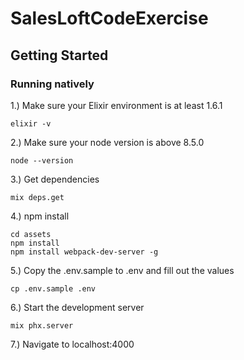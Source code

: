 # SalesLoftCodeExercise

## Getting Started

### Running natively

1.) Make sure your Elixir environment is at least 1.6.1
```
elixir -v
```
2.) Make sure your node version is above 8.5.0
```
node --version
```
3.) Get dependencies
```
mix deps.get
```
4.) npm install
```
cd assets
npm install
npm install webpack-dev-server -g
```
5.) Copy the .env.sample to .env and fill out the values
```
cp .env.sample .env
```
6.) Start the development server
```
mix phx.server
```
7.) Navigate to localhost:4000

